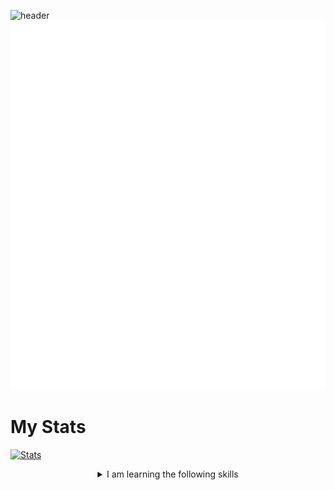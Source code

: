 ![header](https://capsule-render.vercel.app/api?type=Waving&color=333333&height=250&section=header&text=AchromaticDev&fontSize=70&animation=fadeIn&fontColor=DDDDDD)
[![Language](https://raw.githubusercontent.com/KBluePurple/github-stats-transparent/output/generated/languages.svg)](https://github.com/KBluePurple)
[![Overview](https://raw.githubusercontent.com/KBluePurple/github-stats-transparent/output/generated/overview.svg)](https://github.com/KBluePurple)

# My Stats

[![Stats](https://github-readme-stats.vercel.app/api?username=KBluePurple&show_icons=true)](https://github.com/KBluePurple)

<details align="center">
  <summary>I am learning the following skills</summary>
  <p align="center" style="font-size: 30px">
    <b>I am learning the following skills</b>
  </p>
</details>
